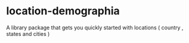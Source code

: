 # location-demographia
A library package that gets you quickly started with locations ( country , states and cities )
